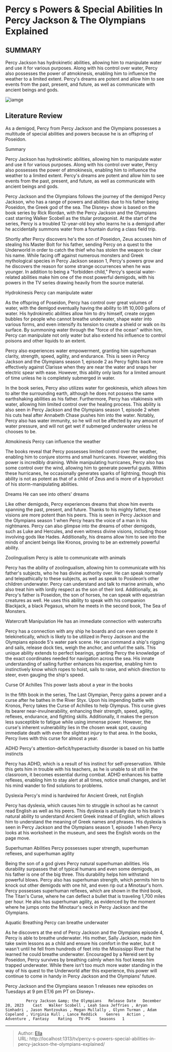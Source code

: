 # Percy s Powers &amp; Special Abilities In Percy Jackson &amp; The Olympians Explained


## SUMMARY 



  Percy Jackson has hydrokinetic abilities, allowing him to manipulate water and use it for various purposes.   Along with his control over water, Percy also possesses the power of atmokinesis, enabling him to influence the weather to a limited extent.   Percy&#39;s dreams are potent and allow him to see events from the past, present, and future, as well as communicate with ancient beings and gods.  

![iamge](https://static1.srcdn.com/wordpress/wp-content/uploads/2023/12/img_8064.JPG)

## Literature Review
As a demigod, Percy from Percy Jackson and the Olympians possesses a multitude of special abilities and powers because he is an offspring of Poseidon.





Summary

  Percy Jackson has hydrokinetic abilities, allowing him to manipulate water and use it for various purposes.   Along with his control over water, Percy also possesses the power of atmokinesis, enabling him to influence the weather to a limited extent.   Percy&#39;s dreams are potent and allow him to see events from the past, present, and future, as well as communicate with ancient beings and gods.  







Percy Jackson and the Olympians follows the journey of the demigod Percy Jackson, who has a range of powers and abilities due to his father being Poseidon, the Greek god of the sea. The Disney&#43; show is based on the book series by Rick Riordan, with the Percy Jackson and the Olympians cast starring Walker Scobell as the titular protagonist. At the start of the series, Percy is a troubled 12-year-old boy who learns he is a demigod after he accidentally summons water from a fountain during a class field trip.

Shortly after Percy discovers he&#39;s the son of Poseidon, Zeus accuses him of stealing his Master Bolt for his father, sending Percy on a quest to the Underworld in order to catch the thief who has stolen the weapon to clear his name. While facing off against numerous monsters and Greek mythological species in Percy Jackson season 1, Percy&#39;s powers grow and he discovers the reason for some strange occurrences when he was younger. In addition to being a &#34;forbidden child,&#34; Percy&#39;s special water-related abilities make him one of the most powerful demigods, with his powers in the TV series drawing heavily from the source material.





 Hydrokinesis 
Percy can manipulate water
         

As the offspring of Poseidon, Percy has control over great volumes of water, with the demigod eventually having the ability to lift 10,000 gallons of water. His hydrokinetic abilities allow him to dry himself, create oxygen bubbles for people who cannot breathe underwater, shape water into various forms, and even intensify its tension to create a shield or walk on its surface. By summoning water through the &#34;force of the ocean&#34; within him, Percy can manipulate not only water but also extend his influence to control poisons and other liquids to an extent.

Percy also experiences water empowerment, granting him superhuman clarity, strength, speed, agility, and endurance. This is seen in Percy Jackson and the Olympians season 1, episode 2 as Percy fights back more effectively against Clarisse when they are near the water and snaps her electric spear with ease. However, this ability only lasts for a limited amount of time unless he is completely submerged in water.




In the book series, Percy also utilizes water for geokinesis, which allows him to alter the surrounding earth, although he does not possess the same earthshaking abilities as his father. Furthermore, Percy has vitakinesis with water, allowing him limited control over the healing process. This ability is also seen in Percy Jackson and the Olympians season 1, episode 2 when his cuts heal after Annabeth Chase pushes him into the water. Notably, Percy also has water immunity, so he will not be affected by any amount of water pressure, and will not get wet if submerged underwater unless he chooses to be.



 Atmokinesis 
Percy can influence the weather
          

The books reveal that Percy possesses limited control over the weather, enabling him to conjure storms and small hurricanes. However, wielding this power is incredibly draining. While manipulating hurricanes, Percy also has some control over the wind, allowing him to generate powerful gusts. Within these hurricanes, he occasionally generates sparks of lightning, though this ability is not as potent as that of a child of Zeus and is more of a byproduct of his storm-manipulating abilities.






 Dreams 
He can see into others&#39; dreams
          

Like other demigods, Percy experiences dreams that show him events spanning the past, present, and future. Thanks to his mighty father, these visions are more potent than his peers. This is seen in Percy Jackson and the Olympians season 1 when Percy hears the voice of a man in his nightmares. Percy can also glimpse into the dreams of other demigods, such as Luke and Hercules, and even witness divine visions, including those involving gods like Hades. Additionally, his dreams allow him to see into the minds of ancient beings like Kronos, proving to be an extremely powerful ability.



 Zoolingualism 
Percy is able to communicate with animals
          




Percy has the ability of zoolingualism, allowing him to communicate with his father&#39;s subjects, who he has divine authority over. He can speak normally and telepathically to these subjects, as well as speak to Posideon’s other children underwater. Percy can understand and talk to marine animals, who also treat him with lordly respect as the son of their lord. Additionally, as Percy&#39;s father is Poseidon, the son of horses, he can speak with equestrian creatures as well. He uses this ability to speak with his companion Blackjack, a black Pegasus, whom he meets in the second book, The Sea of Monsters.



 Watercraft Manipulation 
He has an immediate connection with watercrafts
          

Percy has a connection with any ship he boards and can even operate it telekinetically, which is likely to be utilized in Percy Jackson and the Olympians episode 5&#39;s water park scene. He can command a ship&#39;s rigging and sails, release dock ties, weigh the anchor, and unfurl the sails. This unique ability extends to perfect bearings, granting Percy the knowledge of the exact coordinates needed for navigation across the sea. His innate understanding of sailing further enhances his expertise, enabling him to instinctively know which ropes to hoist, sails to raise, and which direction to steer, even gauging the ship&#39;s speed.






 Curse Of Achilles 
This power lasts about a year in the books
          

In the fifth book in the series, The Last Olympian, Percy gains a power and a curse after he bathes in the River Styx. Upon his impending battle with Kronos, Percy takes the Curse of Achilles to help Olympus. This curse gives its bearer near-invulnerability, enhancing their strength, speed, agility, reflexes, endurance, and fighting skills. Additionally, it makes the person less susceptible to fatigue while using immense power. However, the curse&#39;s inherent vulnerability lies in the chosen weak spot, causing immediate death with even the slightest injury to that area. In the books, Percy lives with this curse for almost a year.



 ADHD 
Percy&#39;s attention-deficit/hyperactivity disorder is based on his battle instincts
         




Percy has ADHD, which is a result of his instinct for self-preservation. While this gets him in trouble with his teachers, as he is unable to sit still in the classroom, it becomes essential during combat. ADHD enhances his battle reflexes, enabling him to stay alert at all times, notice small changes, and let his mind wander to find solutions to problems.



 Dyslexia 
Percy&#39;s mind is hardwired for Ancient Greek, not English
          

Percy has dyslexia, which causes him to struggle in school as he cannot read English as well as his peers. This dyslexia is actually due to his brain&#39;s natural ability to understand Ancient Greek instead of English, which allows him to understand the meaning of Greek names and phrases. His dyslexia is seen in Percy Jackson and the Olympians season 1, episode 1 when Percy looks at his worksheet in the museum, and sees the English words on the page move.






 Superhuman Abilities 
Percy possesses super strength, superhuman reflexes, and superhuman agility
          

Being the son of a god gives Percy natural superhuman abilities. His durability surpasses that of typical humans and even some demigods, as his father is one of the big three. This durability helps him withstand powerful blows. Percy also has superhuman strength, which permits him to knock out other demigods with one hit, and even rip out a Minotaur&#39;s horn. Percy possesses superhuman reflexes, which are shown in the third book, The Titan&#39;s Curse, where he can deflect a bullet that is traveling 1,700 miles per hour. He also has superhuman agility, as evidenced by the moment where he jumps onto the Minotaur&#39;s neck in Percy Jackson and the Olympians.



 Aquatic Breathing 
Percy can breathe underwater
         




As he discovers at the end of Percy Jackson and the Olympians episode 4, Percy is able to breathe underwater. His mother, Sally Jackson, made him take swim lessons as a child and ensure his comfort in the water, but it wasn&#39;t until he fell from hundreds of feet into the Mississippi River that he learned he could breathe underwater. Encouraged by a Nereid sent by Poseidon, Percy survives by breathing calmly when his foot keeps him trapped underwater. While there isn&#39;t too much more water standing in the way of his quest to the Underworld after this experience, this power will continue to come in handy in Percy Jackson and the Olympians&#39; future.



Percy Jackson and the Olympians season 1 releases new episodes on Tuesdays at 9 pm ET/6 pm PT on Disney&#43;.




             Percy Jackson &amp; the Olympians   Release Date   December 20, 2023    Cast   Walker Scobell , Leah Sava Jeffries , Aryan Simhadri , Jason Mantzoukas , Megan Mullally , Glynn Turman , Adam Copeland , Virginia Kull , Lance Reddick    Genres   Action , Adventure , Fantasy    Rating   TV-PG    Seasons   1       





---

> Author: [Ella](https://instagram.hk.cn/)  
> URL: http://localhost:1313/tv/percy-s-powers-special-abilities-in-percy-jackson-the-olympians-explained/  

